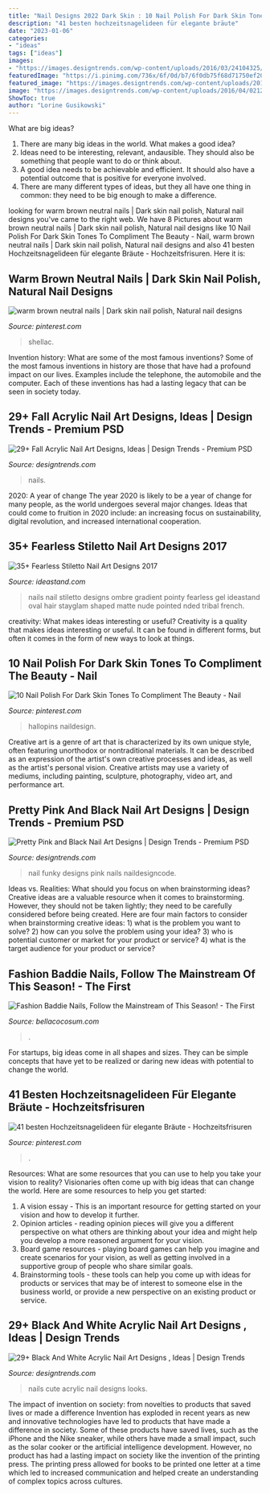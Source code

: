 ```yaml
---
title: "Nail Designs 2022 Dark Skin : 10 Nail Polish For Dark Skin Tones To Compliment The Beauty"
description: "41 besten hochzeitsnagelideen für elegante bräute"
date: "2023-01-06"
categories:
- "ideas"
tags: ["ideas"]
images:
- "https://images.designtrends.com/wp-content/uploads/2016/03/24104325/Funky-Nail-Designs.jpg"
featuredImage: "https://i.pinimg.com/736x/6f/0d/b7/6f0db75f68d71750ef20eabd7830933d.jpg"
featured_image: "https://images.designtrends.com/wp-content/uploads/2016/04/02122654/Vintage-Black-And-White-Nails-Looks-So-Cute.jpg"
image: "https://images.designtrends.com/wp-content/uploads/2016/04/02122654/Vintage-Black-And-White-Nails-Looks-So-Cute.jpg"
ShowToc: true
author: "Lorine Gusikowski"
---
```



What are big ideas?
1. There are many big ideas in the world. What makes a good idea?
2. Ideas need to be interesting, relevant, andausible. They should also be something that people want to do or think about.
3. A good idea needs to be achievable and efficient. It should also have a potential outcome that is positive for everyone involved.
4. There are many different types of ideas, but they all have one thing in common: they need to be big enough to make a difference.

	

		
looking for warm brown neutral nails | Dark skin nail polish, Natural nail designs you've came to the right web. We have 8 Pictures about warm brown neutral nails | Dark skin nail polish, Natural nail designs like 10 Nail Polish For Dark Skin Tones To Compliment The Beauty - Nail, warm brown neutral nails | Dark skin nail polish, Natural nail designs and also 41 besten Hochzeitsnagelideen für elegante Bräute - Hochzeitsfrisuren. Here it is:
		
    
## Warm Brown Neutral Nails | Dark Skin Nail Polish, Natural Nail Designs

<img loading=lazy src="https://i.pinimg.com/736x/6f/0d/b7/6f0db75f68d71750ef20eabd7830933d.jpg" onerror="this.onerror=null;this.src='https://tse1.mm.bing.net/th?id=OIP.izfRCGbOUSit0qVi2o445gHaJ3&amp;pid=15.1';" alt="warm brown neutral nails | Dark skin nail polish, Natural nail designs">

_Source: pinterest.com_

>shellac. 

	

Invention history: What are some of the most famous inventions?
Some of the most famous inventions in history are those that have had a profound impact on our lives. Examples include the telephone, the automobile and the computer. Each of these inventions has had a lasting legacy that can be seen in society today.

    
## 29+ Fall Acrylic Nail Art Designs, Ideas | Design Trends - Premium PSD

<img loading=lazy src="https://images.designtrends.com/wp-content/uploads/2016/04/01103843/Fashionable-Nail-Design-For-White-Skin.jpg" onerror="this.onerror=null;this.src='https://tse2.mm.bing.net/th?id=OIP.NNAFk7VSlrFkV0-5gSSxJQHaHa&amp;pid=15.1';" alt="29+ Fall Acrylic Nail Art Designs, Ideas | Design Trends - Premium PSD">

_Source: designtrends.com_

>nails. 

	

2020: A year of change
The year 2020 is likely to be a year of change for many people, as the world undergoes several major changes. Ideas that could come to fruition in 2020 include: an increasing focus on sustainability, digital revolution, and increased international cooperation.

    
## 35+ Fearless Stiletto Nail Art Designs 2017

<img loading=lazy src="https://ideastand.com/wp-content/uploads/2016/01/stiletto-nail-designs/34-stiletto-nail-designs.jpg" onerror="this.onerror=null;this.src='https://tse3.mm.bing.net/th?id=OIP.8nd4BOeKquoljqN2FzZ4fQHaHW&amp;pid=15.1';" alt="35+ Fearless Stiletto Nail Art Designs 2017">

_Source: ideastand.com_

>nails nail stiletto designs ombre gradient pointy fearless gel ideastand oval hair stayglam shaped matte nude pointed nded tribal french. 

	

creativity: What makes ideas interesting or useful?
Creativity is a quality that makes ideas interesting or useful. It can be found in different forms, but often it comes in the form of new ways to look at things.

    
## 10 Nail Polish For Dark Skin Tones To Compliment The Beauty - Nail

<img loading=lazy src="https://i.pinimg.com/736x/fe/09/4a/fe094a982b9e5d3ff17a676366ace00b.jpg" onerror="this.onerror=null;this.src='https://tse3.mm.bing.net/th?id=OIP.QEkGhYRyXYirO3c1pnclHQHaQJ&amp;pid=15.1';" alt="10 Nail Polish For Dark Skin Tones To Compliment The Beauty - Nail">

_Source: pinterest.com_

>hallopins naildesign. 

	

Creative art is a genre of art that is characterized by its own unique style, often featuring unorthodox or nontraditional materials. It can be described as an expression of the artist's own creative processes and ideas, as well as the artist's personal vision. Creative artists may use a variety of mediums, including painting, sculpture, photography, video art, and performance art.

    
## Pretty Pink And Black Nail Art Designs | Design Trends - Premium PSD

<img loading=lazy src="https://images.designtrends.com/wp-content/uploads/2016/03/24104325/Funky-Nail-Designs.jpg" onerror="this.onerror=null;this.src='https://tse1.mm.bing.net/th?id=OIP.xxbLq7HlNn3gekm_TV0vQwHaHa&amp;pid=15.1';" alt="Pretty Pink and Black Nail Art Designs | Design Trends - Premium PSD">

_Source: designtrends.com_

>nail funky designs pink nails naildesigncode. 

	

Ideas vs. Realities: What should you focus on when brainstorming ideas?
Creative ideas are a valuable resource when it comes to brainstorming. However, they should not be taken lightly; they need to be carefully considered before being created. Here are four main factors to consider when brainstorming creative ideas: 1) what is the problem you want to solve? 2) how can you solve the problem using your idea? 3) who is potential customer or market for your product or service? 4) what is the target audience for your product or service?

    
## Fashion Baddie Nails, Follow The Mainstream Of This Season! - The First

<img loading=lazy src="https://bellacocosum.com/wp-content/uploads/2020/06/微信图片_20200601041911.jpg" onerror="this.onerror=null;this.src='https://tse3.mm.bing.net/th?id=OIP.czMb-WqS1E-B0H4dhVWEmwHaLH&amp;pid=15.1';" alt="Fashion Baddie Nails, Follow the Mainstream of This Season! - The First">

_Source: bellacocosum.com_

>. 

	

For startups, big ideas come in all shapes and sizes. They can be simple concepts that have yet to be realized or daring new ideas with potential to change the world.

    
## 41 Besten Hochzeitsnagelideen Für Elegante Bräute - Hochzeitsfrisuren

<img loading=lazy src="https://i.pinimg.com/736x/e5/40/5f/e5405fb8b7c219b9ec19c910f84b7728.jpg" onerror="this.onerror=null;this.src='https://tse4.mm.bing.net/th?id=OIP.5aqk4rgp_PEpUbHPIaZV5QHaM2&amp;pid=15.1';" alt="41 besten Hochzeitsnagelideen für elegante Bräute - Hochzeitsfrisuren">

_Source: pinterest.com_

>. 

	

Resources: What are some resources that you can use to help you take your vision to reality?
Visionaries often come up with big ideas that can change the world. Here are some resources to help you get started: 
1. A vision essay - This is an important resource for getting started on your vision and how to develop it further. 
2. Opinion articles - reading opinion pieces will give you a different perspective on what others are thinking about your idea and might help you develop a more reasoned argument for your vision. 
3. Board game resources - playing board games can help you imagine and create scenarios for your vision, as well as getting involved in a supportive group of people who share similar goals. 
4. Brainstorming tools - these tools can help you come up with ideas for products or services that may be of interest to someone else in the business world, or provide a new perspective on an existing product or service.

    
## 29+ Black And White Acrylic Nail Art Designs , Ideas | Design Trends

<img loading=lazy src="https://images.designtrends.com/wp-content/uploads/2016/04/02122654/Vintage-Black-And-White-Nails-Looks-So-Cute.jpg" onerror="this.onerror=null;this.src='https://tse2.mm.bing.net/th?id=OIP.5Od0HjMkx_FkhVbWxmxd0QHaHa&amp;pid=15.1';" alt="29+ Black And White Acrylic Nail Art Designs , Ideas | Design Trends">

_Source: designtrends.com_

>nails cute acrylic nail designs looks. 

	

The impact of invention on society: from novelties to products that saved lives or made a difference
Invention has exploded in recent years as new and innovative technologies have led to products that have made a difference in society. Some of these products have saved lives, such as the iPhone and the Nike sneaker, while others have made a small impact, such as the solar cooker or the artificial intelligence development. However, no product has had a lasting impact on society like the invention of the printing press. The printing press allowed for books to be printed one letter at a time which led to increased communication and helped create an understanding of complex topics across cultures.

